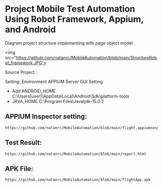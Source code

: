 # Project Mobile Test Automation Using Robot Framework, Appium, and Android
Diagram project structure implementing with page object model

<img src="https://github.com/natanrc/MobileAutomation/blob/main/StructureRobot_framework.JPG'>
          
Source Project :

Setting:
Environment APPIUM Server GUI Setting
  - Add ANDROID_HOME C:\Users\[user]\AppData\Local\Android\Sdk\platform-tools
  - JAVA_HOME C:\Program Files\Java\jdk-15.0.2
  
APPIUM Inspector setting: 
  ---
    https://github.com/natanrc/MobileAutomation/blob/main/flight.appiumsession
    
Test Result:
   ---
    https://github.com/natanrc/MobileAutomation/blob/main/report.html
  
APK File: 
  ---
    https://github.com/natanrc/MobileAutomation/blob/main/flightApp.apk
  

